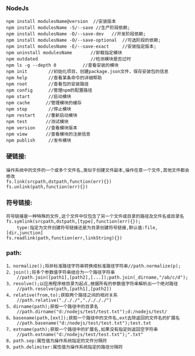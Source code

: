 ### NodeJs
    npm install modulesName@version  //安装版本
    npm install modulesName -S/--save //生产阶段依赖;
    npm install modulesName -D/--save-dev   //开发阶段依赖;
    npm install modulesName -O/--save-optional  //可选阶段的依赖;
    npm install modulesName -E/--save-exact     //安装指定版本;
    npm uninstall modulesName       //卸载指定模块
    npm outdated                    //检测模块是否过时
    npm ls -g --depth 0          //查看安装的模块
    npm init        //初始化项目，创建package.json文件，保存安装包的信息
    npm help        //查看某条命令的详细帮助 
    npm root        //查看包的安装路径
    npm config      //管理npm的配置路径
    npm start       //启动模块
    npm cache      //管理模块的缓存
    npm stop        //停止模块
    npm restart    //重新启动模块
    npm test       //测试模块
    npm version    //查看模块版本
    npm view       //查看模块的注册信息
    npm publish     //发布模块
### 硬链接:
    操作系统中的文件的一个或多个文件名,类似于创建文件副本,操作任意一个文件,其他文件都会修改
    fs.link(srcpath,dstpath,function(err){})
    fs.unlink(path,function(err){})
### 符号链接:
    符号链接是一种特殊的文件,这个文件中仅包含了另一个文件或目录的路径及文件名或目录名
    fs.symlink(srcpath,dstpath,[type],function(err){});
        type:指定为文件创建符号链接还是为目录创建符号链接,默认值:file,[dir,junction] 
    fs.readlink(path,function(err,linkString){}) 
### path:
    1、normalize();将非标准路径字符串转换成标准路径字符串//path.normalize(p);
    2、join();将多个参数值字符串结合为一个路径字符串
        //path.join([path1],[path2],[...]);path.join(_dirname,"/ab/c/d");
    3、resolve();以应用程序根目录为起点,根据所有的参数值字符串解析出一个绝对路径
        //path.resolve(path,[path1],[path2])
    4、relative(from,to);获取两个路径之间的相对关系
        //path.relative("./././","././././")
    5、dirname(path);获取一个路径中的目录名
        //path.dirname("d:/nodejs/test/test.txt");d:/nodejs/test/
    6、basename(path,[ext]);获取一个路径中的文件名,ext去除返回的文件名的扩展名
        //path.basename("d:/nodejs/test/test.txt");test.txt
    7、extname(path);获取一个路径中的扩展名,如果没有指定则返回空字符串
        //path.extname("d:/nodejs/test/test.txt");".txt"
    8、path.sep:属性值为操作系统指定的文件分隔符
    9、path.delimiter:属性值为操作系统指定的路径分隔符
    
    
    
